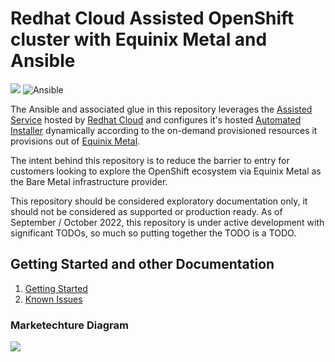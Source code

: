 # Redhat Cloud Assisted OpenShift cluster with Equinix Metal and Ansible
![](https://img.shields.io/badge/Stability-Experimental-red.svg) ![Ansible](https://img.shields.io/badge/ansible-%231A1918.svg?style=for-the-badge&logo=ansible&logoColor=white)

The Ansible and associated glue in this repository leverages the [Assisted Service](https://github.com/openshift/assisted-service) hosted by [Redhat Cloud](https://cloud.redhat.com/) and configures it's hosted [Automated Installer](https://github.com/openshift/assisted-installer) dynamically according to the on-demand provisioned resources it provisions out of [Equinix Metal](https://metal.equinix.com). 

The intent behind this repository is to reduce the barrier to entry for customers looking to explore the OpenShift ecosystem via Equinix Metal as the Bare Metal infrastructure provider.

This repository should be considered exploratory documentation only, it should not be considered as supported or production ready. As of September / October 2022, this repository is under active development with significant TODOs, so much so putting together the TODO is a TODO.

## Getting Started and other Documentation

1. [Getting Started](docs/getting_started.md)
2. [Known Issues](docs/known_issues.md)

### Marketechture Diagram

![](https://s3.us-east-1.wasabisys.com/metalstaticassets/metal_openshift_diagram.JPG)